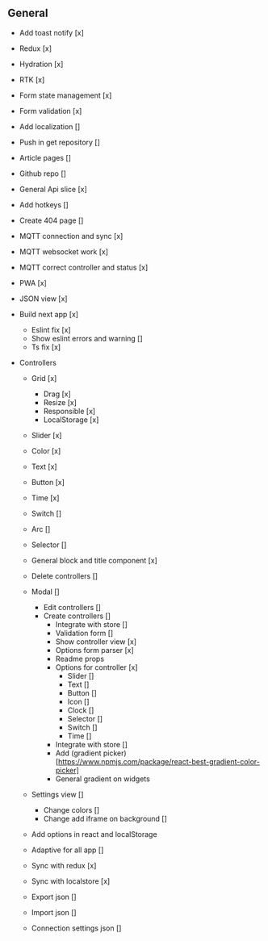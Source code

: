## General
- Add toast notify [x]
- Redux [x]
- Hydration [x]
- RTK [x]
- Form state management [x]
- Form validation [x]
- Add localization []
- Push in get repository []
- Article pages []
- Github repo []
- General Api slice [x]
- Add hotkeys []
- Create 404 page []
- MQTT connection and sync [x]
- MQTT websocket work [x]
- MQTT correct controller and status [x]
- PWA [x]
- JSON view [x]
- Build next app [x]
  - Eslint fix [x]
  - Show eslint errors and warning []
  - Ts fix [x]

- Controllers
  - Grid [x]
    - Drag [x]
    - Resize [x]
    - Responsible [x]
    - LocalStorage [x]
  - Slider [x]
  - Color [x]
  - Text [x]
  - Button [x]
  - Time [x]
  - Switch []
  - Arc []
  - Selector []
  - General block and title component [x]

  - Delete controllers []

  - Modal []
    - Edit controllers []
    - Create controllers []
      - Integrate with store []
      - Validation form []
      - Show controller view [x]
      - Options form parser [x]
      - Readme props
      - Options for controller [x]
        - Slider []
        - Text []
        - Button []
        - Icon []
        - Clock []
        - Selector []
        - Switch []
        - Time []
      - Integrate with store []
      - Add (gradient picker)[https://www.npmjs.com/package/react-best-gradient-color-picker]
      - General gradient on widgets

  - Settings view []
    - Change colors []
    - Change add iframe on background []
  - Add options in react and localStorage

  - Adaptive for all app []

  - Sync with redux [x]
  - Sync with localstore [x]
  - Export json []
  - Import json []

  - Connection settings json []